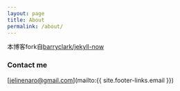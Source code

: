 ```yaml
---
layout: page
title: About
permalink: /about/
---
```


本博客fork自[barryclark/jekyll-now](https://github.com/barryclark/jekyll-now)

### Contact me

[jelinenaro@gmail.com](mailto:{{ site.footer-links.email }})